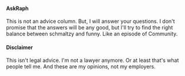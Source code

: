 
#### AskRaph

This is not an advice column. But, I will answer your questions. I don't promise that the answers will be any good, but I'll try to find the right balance between schmaltzy and funny. Like an episode of Community. 


#### Disclaimer

This isn't legal advice. I'm not a lawyer anymore. Or at least that's what people tell me. And these are my opinions, not my employers. 
